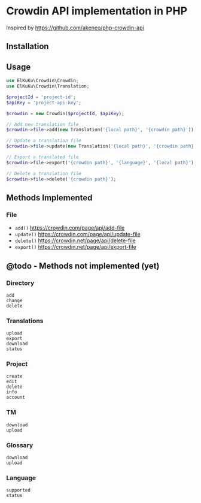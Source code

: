 # Crowdin API implementation in PHP

Inspired by https://github.com/akeneo/php-crowdin-api

## Installation

## Usage

```php
use ElKuKu\Crowdin\Crowdin;
use ElKuKu\Crowdin\Translation;

$projectId = 'project-id';
$apiKey = 'project-api-key';

$crowdin = new Crowdin($projectId, $apiKey);

// Add new translation file
$crowdin->file->add(new Translation('{local path}', '{crowdin path}'));

// Update a translation file
$crowdin->file->update(new Translation('{local path}', '{crowdin path}'));

// Export a translated file
$crowdin->file->export('{crowdin path}', '{language}', '{local path}');

// Delete a translation file
$crowdin->file->delete('{crowdin path}');
```

## Methods Implemented

### File

* `add()` https://crowdin.com/page/api/add-file
* `update()` https://crowdin.com/page/api/update-file
* `delete()` https://crowdin.net/page/api/delete-file
* `export()` https://crowdin.net/page/api/export-file

## @todo - Methods not implemented (yet)

### Directory
	add
	change
	delete
### Translations
	upload
	export
	download
	status
### Project
	create
	edit
	delete
	info
	account
### TM
	download
	upload
### Glossary
	download
	upload
### Language
	supported
	status

